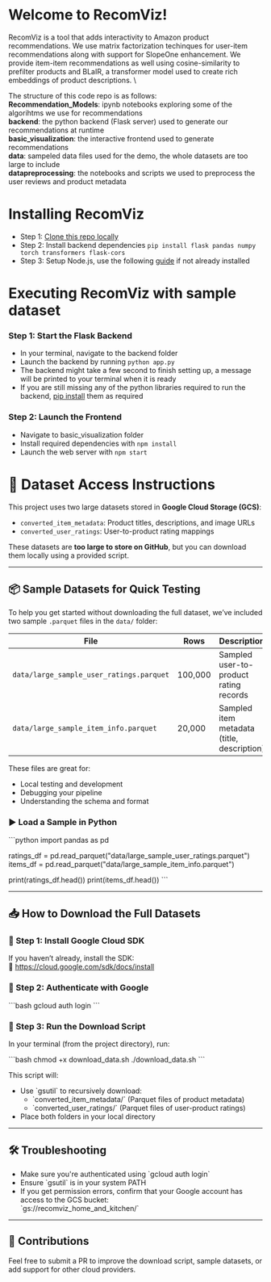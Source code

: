 # Welcome to RecomViz! 
RecomViz is a tool that adds interactivity to Amazon product recommendations. We use matrix factorization techinques for user-item recommendations along with support for SlopeOne enhancement. We provide item-item recommendations as well using cosine-similarity to prefilter products and BLaIR, a transformer model used to create rich embeddings of product descriptions. \

The structure of this code repo is as follows: \
**Recommendation_Models**: ipynb notebooks exploring some of the algorihtms we use for recommendations \
**backend**: the python backend (Flask server) used to generate our recommendations at runtime \
**basic_visualization**: the interactive frontend used to generate recommendations \
**data**: sampeled data files used for the demo, the whole datasets are too large to include \
**datapreprocessing**: the notebooks and scripts we used to preprocess the user reviews and product metadata



# Installing RecomViz 
- Step 1: [Clone this repo locally](https://docs.github.com/en/repositories/creating-and-managing-repositories/cloning-a-repository)
- Step 2: Install backend dependencies 
  ``` pip install flask pandas numpy torch transformers flask-cors ```
- Step 3:  Setup Node.js, use the following [guide](https://nodejs.org/en/download) if not already installed

# Executing RecomViz with sample dataset
### Step 1: Start the Flask Backend 
- In your terminal, navigate to the backend folder
- Launch the backend by running ```python app.py```
- The backend might take a few second to finish setting up, a message will be printed to your terminal when it is ready
- If you are still missing any of the python libraries required to run the backend, [pip install](https://packaging.python.org/en/latest/tutorials/installing-packages/) them as required 

### Step 2: Launch the Frontend 
- Navigate to basic_visualization folder
- Install required dependencies with ```npm install```
- Launch the web server with ```npm start```


# 📂 Dataset Access Instructions

This project uses two large datasets stored in **Google Cloud Storage (GCS)**:

- `converted_item_metadata`: Product titles, descriptions, and image URLs
- `converted_user_ratings`: User-to-product rating mappings

These datasets are **too large to store on GitHub**, but you can download them locally using a provided script.

---

## 📦 Sample Datasets for Quick Testing

To help you get started without downloading the full dataset, we’ve included two sample `.parquet` files in the `data/` folder:

| File                                          | Rows     | Description                                |
|-----------------------------------------------|----------|--------------------------------------------|
| `data/large_sample_user_ratings.parquet`      | 100,000  | Sampled user-to-product rating records     |
| `data/large_sample_item_info.parquet`         | 20,000   | Sampled item metadata (title, description) |

These files are great for:
- Local testing and development
- Debugging your pipeline
- Understanding the schema and format

### ▶️ Load a Sample in Python

\`\`\`python
import pandas as pd

ratings_df = pd.read_parquet(\"data/large_sample_user_ratings.parquet\")
items_df = pd.read_parquet(\"data/large_sample_item_info.parquet\")

print(ratings_df.head())
print(items_df.head())
\`\`\`

---

## 📥 How to Download the Full Datasets

### 🔧 Step 1: Install Google Cloud SDK

If you haven’t already, install the SDK:  
📎 https://cloud.google.com/sdk/docs/install

### 🔐 Step 2: Authenticate with Google

\`\`\`bash
gcloud auth login
\`\`\`

### 📝 Step 3: Run the Download Script

In your terminal (from the project directory), run:

\`\`\`bash
chmod +x download_data.sh
./download_data.sh
\`\`\`

This script will:

- Use \`gsutil\` to recursively download:
  - \`converted_item_metadata/\` (Parquet files of product metadata)
  - \`converted_user_ratings/\` (Parquet files of user-product ratings)
- Place both folders in your local directory

---

## 🛠️ Troubleshooting

- Make sure you're authenticated using \`gcloud auth login\`
- Ensure \`gsutil\` is in your system PATH
- If you get permission errors, confirm that your Google account has access to the GCS bucket:  
  \`gs://recomviz_home_and_kitchen/\`

---


## 🤝 Contributions

Feel free to submit a PR to improve the download script, sample datasets, or add support for other cloud providers.
